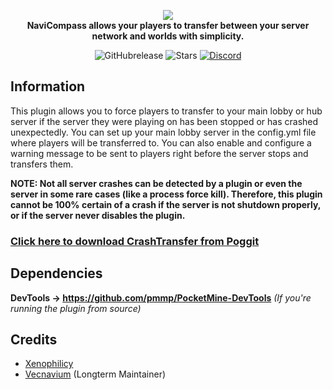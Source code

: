<p align="center">
    <a href="https://github.com/Xenophilicy/CrashTransfer"><img src="https://github.com/Xenophilicy/CrashTransfer/blob/master/icon.png"></img></a><br>
    <b>NaviCompass allows your players to transfer between your server network and worlds with simplicity.</b>
</p>

<p align="center">
    <img alt="GitHubrelease" src="https://img.shields.io/github/v/release/Xenophilicy/CrashTransfer?label=release&sort=semver">
      <img alt="Stars" src= "https://img.shields.io/github/stars/Xenophilicy/CrashTransfer?style=for-the-badge">
    <a href="https://discord.gg/6M9tGyWPjr"><img src="https://img.shields.io/discord/837701868649709568?label=discord&color=7289DA&logo=discord" alt="Discord" /></a>
</p>

## Information
This plugin allows you to force players to transfer to your main lobby or hub server if the server they were playing on has been stopped or has crashed unexpectedly. You can set up your main lobby server in the config.yml file where players will be transferred to. You can also enable and configure a warning message to be sent to players right before the server stops and transfers them.

**NOTE: Not all server crashes can be detected by a plugin or even the server in some rare cases (like a process force kill). Therefore, this plugin cannot be 100% certain of a crash if the server is not shutdown properly, or if the server never disables the plugin.**

### [Click here to download CrashTransfer from Poggit](https://poggit.pmmp.io/p/CrashTransfer/)

## Dependencies
**DevTools → https://github.com/pmmp/PocketMine-DevTools** *(If you're running the plugin from source)*

## Credits
* [Xenophilicy](https://github.com/Xenophilicy/)
* [Vecnavium](https://github.com/Vecnavium/) (Longterm Maintainer)
